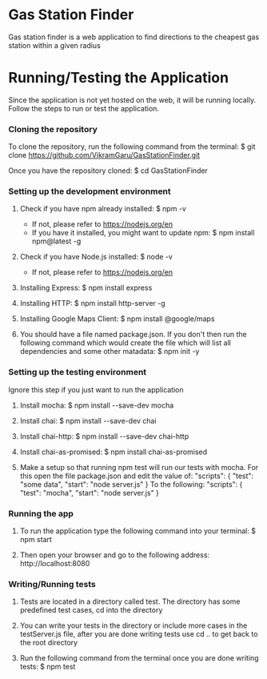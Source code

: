 # Gas Station Finder
Gas station finder is a web application to find directions to the cheapest gas station within a given radius

# Running/Testing the Application
Since the application is not yet hosted on the web, it will be running locally. Follow the steps to run or test the application.

### Cloning the repository
To clone the repository, run the following command from the terminal: $ git clone https://github.com/VikramGaru/GasStationFinder.git

Once you have the repository cloned: $ cd GasStationFinder

### Setting up the development environment
1) Check if you have npm already installed: $ npm -v
   - If not, please refer to https://nodejs.org/en
   - If you have it installed, you might want to update npm: $ npm install npm@latest -g

2) Check if you have Node.js installed: $ node -v
   - If not, please refer to https://nodejs.org/en

3) Installing Express: $ npm install express

4) Installing HTTP: $ npm install http-server -g

5) Installing Google Maps Client: $ npm install @google/maps

6) You should have a file named package.json. If you don't then run the following command which would create the file which will list all dependencies and some other matadata: $ npm init -y

### Setting up the testing environment
Ignore this step if you just want to run the application
1) Install mocha: $ npm install --save-dev mocha

2) Install chai: $ npm install --save-dev chai

3) Install chai-http: $ npm install --save-dev chai-http

4) Install chai-as-promised: $ npm install chai-as-promised

5) Make a setup so that running npm test will run our tests with mocha. For this open the file package.json and edit the value of: 
"scripts": {
    "test": "some data",
    "start": "node server.js"
  }
To the following:
"scripts": {
    "test": "mocha",
    "start": "node server.js"
  }

### Running the app
1) To run the application type the following command into your terminal: $ npm start

2) Then open your browser and go to the following address: http://localhost:8080

### Writing/Running tests
1) Tests are located in a directory called test. The directory has some predefined test cases, cd into the directory

2) You can write your tests in the directory or include more cases in the testServer.js file, after you are done writing tests use cd .. to get back to the root directory

3) Run the following command from the terminal once you are done writing tests: $ npm test
